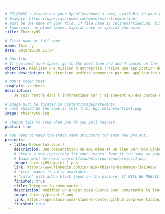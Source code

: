 ```yaml
---

# FILENAME : please use your OpenClassrooms's name, available in your url.
# Example: https://openclassrooms.com/membres/celinemartinet
# must be the name of your file. If file name is celinemartinet.md, title is celinemartinet.
# lowercase, no blank space, Capital case or special character.
title: Thierry69

# First name or full name
name: Thierry 
date: 2018/10/29 11:54

# One line.
# If you need more space, go to the next line and add 4 spaces on the left, as in 'description'.
objective: Réaliser une mission d'entreprise : faire une application de vente sur smartphone.
short_description: Ma direction préfère commencer par une application de vente plutôt qu'un site web dans un souci de mieux fidéliser le client.

# don't touch that
template: students
description:
    Je suis rentré dans l'informatique car j'ai souvent eu des postes de marketing chez des constructeurs informatiques. L'envie du développement web a commencé à germer dans ma tête puis j'ai fait des missions de référencement pour certains clients et j'ai dû être amené à faire des sites web via des CRM. Puis j'ai été curieux à apprendre d'autres langages comme PHP et SQL Server. Maintenant place à Android !

# image must be located in content/images/students
# name should be the same as this file. Eg: celinemartinet.png
image: thierry69.jpg

# Change this to True when you do you pull request.
public: true

# You need to keep the exact same structure for each new project.
projects:
  - title: Présentez-vous !
    description: Une présentation de moi-même et un lien vers mon LinkedIn.
    # Create a new repository for your images. Name it the same as your nickname and profile picture.
    # Image must be here: content/students/yourrepo/project1.png
    image: thierry69/projet_1.png
    link: https://www.linkedin.com/in/haim-thierry-benhamou-73a13499/
    # 'true' makes it fully available.
    # 'false' will add a black layer on the picture. IT WILL BE PUBLIC!
    finished: true
  - title: Intégrez la communauté !
    description: Modifier un projet Open Source pour comprendre le fonctionnement de Git, de Github et des pull requests. 
    image: thierry/projet_2.png
    link: https://openclassrooms-student-center.github.io/presentation/students/thierry69.html
    finished: true
---
```

